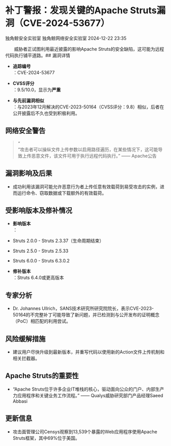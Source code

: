 #  补丁警报：发现关键的Apache Struts漏洞（CVE-2024-53677）   
独角鲸安全实验室  独角鲸网络安全实验室   2024-12-22 23:35  
  
       威胁者正试图利用最近披露的影响Apache Struts的安全缺陷，这可能为远程代码执行铺平道路。## 漏洞详情  
- **追踪编号**  
：CVE-2024-53677  
  
- **CVSS评分**  
：9.5/10.0，显示为**严重**  
  
- **与先前漏洞相似**  
：与2023年12月解决的CVE-2023-50164（CVSS评分：9.8）相似，后者在公开披露后不久也受到积极利用。  
  
## 网络安全警告  
> “  
> “攻击者可以操纵文件上传参数以启用路径遍历，在某些情况下，这可能导致上传恶意文件，该文件可用于执行远程代码执行。” —— Apache公告  
  
## 漏洞影响及后果  
- 成功利用该漏洞可能允许恶意行为者上传任意有效载荷到易受攻击的实例，进而运行命令、窃取数据或下载额外的有效载荷。  
  
## 受影响版本及修补情况  
- **影响版本**  
：  
  
- Struts 2.0.0 - Struts 2.3.37（生命周期结束）  
  
- Struts 2.5.0 - Struts 2.5.33  
  
- Struts 6.0.0 - Struts 6.3.0.2  
  
- **修补版本**  
：Struts 6.4.0或更高版本  
  
## 专家分析  
- Dr. Johannes Ullrich，SANS技术研究所研究院院长，表示CVE-2023-50164的不完整补丁可能导致了新问题，并已检测到与公开发布的证明概念（PoC）相匹配的利用尝试。  
  
## 风险缓解措施  
- 建议用户尽快升级到最新版本，并重写代码以使用新的Action文件上传机制和相关拦截器。  
  
## Apache Struts的重要性  
- “Apache Struts位于许多企业IT堆栈的核心，驱动面向公众的门户、内部生产力应用程序和关键业务工作流程。” —— Qualys威胁研究部门产品经理Saeed Abbasi  
  
## 更新信息  
- 攻击面管理公司Censys观察到13,539个暴露的Web应用程序使用Apache Struts框架，其中69%位于美国。  
  
  
  
